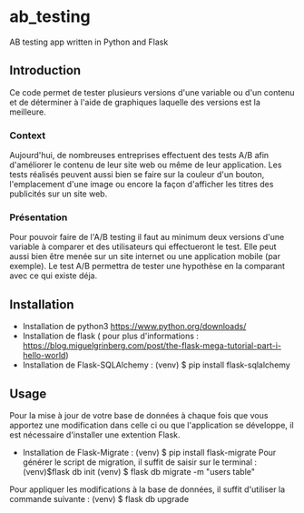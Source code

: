 # ab_testing
AB testing app written in Python and Flask 

## Introduction
Ce code permet de tester plusieurs versions d'une variable ou d'un contenu et de déterminer à l'aide de graphiques laquelle des versions est la meilleure.   


### Context
Aujourd'hui, de nombreuses entreprises effectuent des tests A/B afin d'améliorer le contenu de leur site web ou même de leur application. Les tests réalisés peuvent aussi bien se faire sur la couleur d'un bouton, l'emplacement d'une image ou encore la façon d'afficher les titres des publicités sur un site web. 

### Présentation
Pour pouvoir faire de l'A/B testing il faut au minimum deux versions d'une variable à comparer et des utilisateurs qui effectueront le test. Elle peut aussi bien être menée sur un site internet ou une application mobile (par exemple). Le test A/B permettra de tester une hypothèse en la comparant avec ce qui existe déja.

## Installation
- Installation de python3 https://www.python.org/downloads/
- Installation de flask ( pour plus d'informations : https://blog.miguelgrinberg.com/post/the-flask-mega-tutorial-part-i-hello-world)
- Installation de Flask-SQLAlchemy : (venv) $ pip install flask-sqlalchemy



## Usage 

Pour la mise à jour de votre base de données à chaque fois que vous apportez une modification dans celle ci ou que l'application se développe, il est nécessaire d'installer une extention Flask. 
- Installation de Flask-Migrate :  (venv) $ pip install flask-migrate
Pour générer le script de migration, il suffit de saisir sur le terminal : 
(venv)$flask db init
(venv) $ flask db migrate -m "users table"

Pour appliquer les modifications à la base de données, il suffit d'utiliser la commande suivante : (venv) $ flask db upgrade
